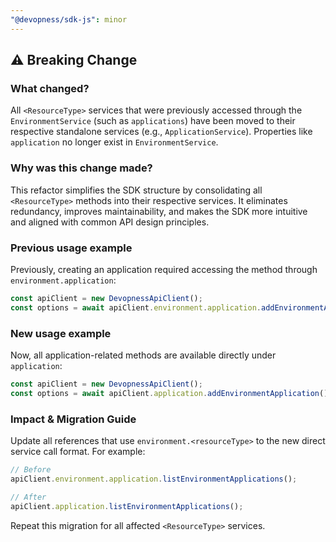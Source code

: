 ```yaml
---
"@devopness/sdk-js": minor
---
```


## ⚠️ Breaking Change

### What changed?

All `<ResourceType>` services that were previously accessed through the `EnvironmentService` (such as `applications`) have been moved to their respective standalone services (e.g., `ApplicationService`). Properties like `application` no longer exist in `EnvironmentService`.

### Why was this change made?

This refactor simplifies the SDK structure by consolidating all `<ResourceType>` methods into their respective services. It eliminates redundancy, improves maintainability, and makes the SDK more intuitive and aligned with common API design principles.

### Previous usage example

Previously, creating an application required accessing the method through `environment.application`:

```ts
const apiClient = new DevopnessApiClient();
const options = await apiClient.environment.application.addEnvironmentApplication();
```

### New usage example

Now, all application-related methods are available directly under `application`:

```ts
const apiClient = new DevopnessApiClient();
const options = await apiClient.application.addEnvironmentApplication();
```

### Impact & Migration Guide

Update all references that use `environment.<resourceType>` to the new direct service call format.
For example:

```ts
// Before
apiClient.environment.application.listEnvironmentApplications();

// After
apiClient.application.listEnvironmentApplications();
```

Repeat this migration for all affected `<ResourceType>` services.
